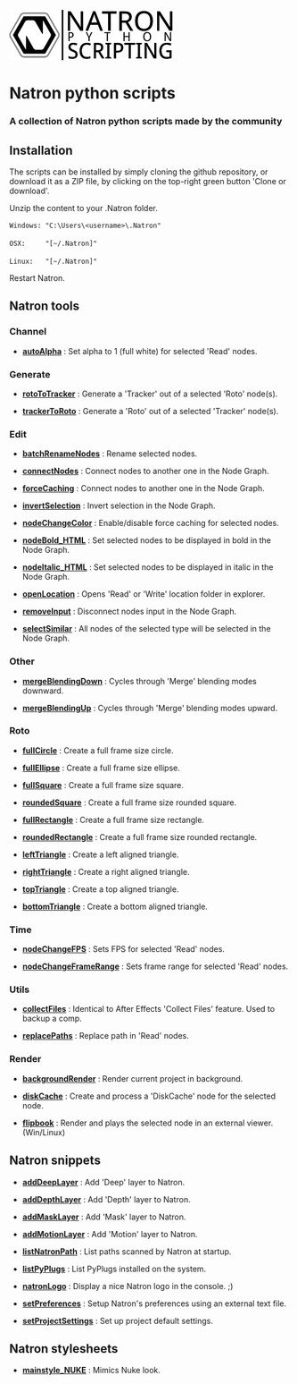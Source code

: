 ![Image](Resources/community-scripting-logo.png)
# Natron python scripts
### A collection of Natron python scripts made by the community
## Installation
The scripts can be installed by simply cloning the github repository, or download it as a ZIP file, by clicking on the top-right green button 'Clone or download'.

Unzip the content to your .Natron folder.


    Windows: "C:\Users\<username>\.Natron"

    OSX:     "[~/.Natron]"

    Linux:   "[~/.Natron]"

Restart Natron.

## Natron tools

### Channel
- **[autoAlpha](/Python_GUI/autoAlpha)** : Set alpha to 1 (full white) for selected 'Read' nodes.

### Generate
- **[rotoToTracker](/Python_GUI/rotoToTracker)** : Generate a 'Tracker' out of a selected 'Roto' node(s).

- **[trackerToRoto](/Python_GUI/trackerToRoto)** : Generate a 'Roto' out of a selected 'Tracker' node(s).

### Edit
- **[batchRenameNodes](/Python_GUI/batchRenameNodes)** : Rename selected nodes.

- **[connectNodes](/Python_GUI/connectNodes)** : Connect nodes to another one in the Node Graph.

- **[forceCaching](/Python_GUI/connectNodes)** : Connect nodes to another one in the Node Graph.

- **[invertSelection](/Python_GUI/invertSelection)** : Invert selection in the Node Graph.

- **[nodeChangeColor](/Python_GUI/forceCaching)** : Enable/disable force caching for selected nodes.

- **[nodeBold_HTML](/Python_GUI/nodeBold_HTML)** : Set selected nodes to be displayed in bold in the Node Graph.

- **[nodeItalic_HTML](/Python_GUI/nodeItalic_HTML)** : Set selected nodes to be displayed in italic in the Node Graph.

- **[openLocation](/Python_GUI/openLocation)** : Opens 'Read' or 'Write' location folder in explorer.

- **[removeInput](/Python_GUI/removeInput)** : Disconnect nodes input in the Node Graph.

- **[selectSimilar](/Python_GUI/selectSimilar)** : All nodes of the selected type will be selected in the Node Graph.

### Other
- **[mergeBlendingDown](/Python_GUI/mergeBlendingDown)** : Cycles through 'Merge' blending modes downward.

- **[mergeBlendingUp](/Python_GUI/mergeBlendingUp)** : Cycles through 'Merge' blending modes upward.

### Roto
- **[fullCircle](/Python_GUI/fullCircle)** : Create a full frame size circle.

- **[fullEllipse](/Python_GUI/fullEllipse)** : Create a full frame size ellipse.

- **[fullSquare](/Python_GUI/fullSquare)** : Create a full frame size square.

- **[roundedSquare](/Python_GUI/roundedSquare)** : Create a full frame size rounded square.

- **[fullRectangle](/Python_GUI/fullRectangle)** : Create a full frame size rectangle.

- **[roundedRectangle](/Python_GUI/roundedRectangle)** : Create a full frame size rounded rectangle.

- **[leftTriangle](/Python_GUI/leftTriangle)** : Create a left aligned triangle.

- **[rightTriangle](/Python_GUI/rightTriangle)** : Create a right aligned triangle.

- **[topTriangle](/Python_GUI/topTriangle)** : Create a top aligned triangle.

- **[bottomTriangle](/Python_GUI/bottomTriangle)** : Create a bottom aligned triangle.

### Time
- **[nodeChangeFPS](/Python_GUI/nodeChangeFPS)** : Sets FPS for selected 'Read' nodes.

- **[nodeChangeFrameRange](/Python_GUI/nodeChangeFrameRange)** : Sets frame range for selected 'Read' nodes.

### Utils
- **[collectFiles](/Python_GUI/collectFiles)** : Identical to After Effects 'Collect Files' feature. Used to backup a comp.

- **[replacePaths](/Python_GUI/replacePaths)** : Replace path in 'Read' nodes.

### Render
- **[backgroundRender](/Python_GUI/backgroundRender)** : Render current project in background.

- **[diskCache](/Python_GUI/diskCache)** : Create and process a 'DiskCache' node for the selected node.

- **[flipbook](/Python_GUI/flipbook)** : Render and plays the selected node in an external viewer. (Win/Linux)

## Natron snippets
- **[addDeepLayer](/Python_INIT/addDeepLayer)** : Add 'Deep' layer to Natron.

- **[addDepthLayer](/Python_INIT/addDepthLayer)** : Add 'Depth' layer to Natron.

- **[addMaskLayer](/Python_INIT/addMaskLayer)** : Add 'Mask' layer to Natron.

- **[addMotionLayer](/Python_INIT/addMotionLayer)** : Add 'Motion' layer to Natron.

- **[listNatronPath](/Python_INIT/listNatronPath)** : List paths scanned by Natron at startup.

- **[listPyPlugs](/Python_INIT/listPyPlugs)** : List PyPlugs installed on the system.

- **[natronLogo](/Python_INIT/natronLogo)** : Display a nice Natron logo in the console. ;)

- **[setPreferences](/Python_INIT/setPreferences)** : Setup Natron's preferences using an external text file.

- **[setProjectSettings](/Python_INIT/setProjectSettings)** : Set up project default settings.

## Natron stylesheets

- **[mainstyle_NUKE](/Stylesheet/mainstyle_NUKE)** : Mimics Nuke look.

